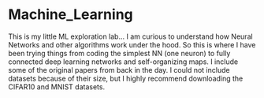 # Machine_Learning
This is my little ML exploration lab... I am curious to understand how Neural Networks and other algorithms work under the hood. So this is where I have been trying things from coding the simplest NN (one neuron) to fully connected deep learning networks and self-organizing maps.  I include some of the original papers from back in the day. I could not include datasets because of their size, but I highly recommend downloading the CIFAR10 and MNIST datasets.
